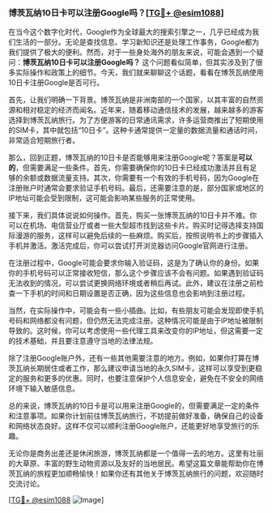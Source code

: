 ### 博茨瓦纳10日卡可以注册Google吗？[[TG💪+ @esim1088](https://t.me/s/esim1088)]

在当今这个数字化时代，Google作为全球最大的搜索引擎之一，几乎已经成为我们生活的一部分。无论是查找信息、学习新知识还是处理工作事务，Google都为我们提供了极大的便利。然而，对于一些身处海外的朋友来说，可能会遇到一个疑问：**博茨瓦纳10日卡可以注册Google吗？** 这个问题看似简单，但其实涉及到了很多实际操作和政策上的细节。今天，我们就来聊聊这个话题，看看在博茨瓦纳使用10日卡注册Google是否可行。

首先，让我们明确一下背景。博茨瓦纳是非洲南部的一个国家，以其丰富的自然资源和相对稳定的经济而闻名。近年来，随着移动通信技术的发展，越来越多的游客选择到博茨瓦纳旅行。为了方便游客的日常通讯需求，许多运营商推出了短期使用的SIM卡，其中就包括“10日卡”。这种卡通常提供一定量的数据流量和通话时间，非常适合短期旅行者。

那么，回到正题，博茨瓦纳的10日卡是否能够用来注册Google呢？答案是**可以的**，但需要满足一些条件。首先，你需要确保你的10日卡已经成功激活并且有足够的余额或数据流量支持。其次，你需要有一个有效的手机号码，因为Google在注册账户时通常会要求验证手机号码。最后，还需要注意的是，部分国家或地区的IP地址可能会受到限制，这可能会影响某些服务的正常使用。

接下来，我们具体说说如何操作。首先，购买一张博茨瓦纳的10日卡并不难。你可以在机场、电信营业厅或者一些大型超市找到这些卡片。购买时记得选择支持国际漫游的服务，这样可以避免后续的一些麻烦。购买后，按照说明书上的步骤插入手机并激活。激活完成后，你可以尝试打开浏览器访问Google官网进行注册。

在注册过程中，Google可能会要求你输入验证码，这是为了确认你的身份。如果你的手机号码可以正常接收短信，那么这个步骤应该不会有问题。如果遇到验证码无法收到的情况，可以尝试更换网络环境或者稍后再试。此外，建议在注册之前检查一下手机的时间和日期设置是否正确，因为这些信息也会影响到注册过程。

当然，在实际操作中，可能会有一些小插曲。比如，有些朋友可能会发现即使手机号码和网络都没有问题，但仍然无法完成注册。这种情况可能是由于IP地址被限制导致的。这时候，你可以考虑使用一些代理工具来改变你的IP地址，但这需要一定的技术基础，并且要注意遵守当地的法律法规。

除了注册Google账户外，还有一些其他需要注意的地方。例如，如果你打算在博茨瓦纳长期居住或者工作，那么建议申请当地的永久SIM卡，这样可以享受到更稳定的服务和更多的优惠。同时，也要注意保护个人信息安全，避免在不安全的网络环境下输入敏感信息。

总的来说，博茨瓦纳的10日卡是可以用来注册Google的，但需要满足一定的条件和注意事项。如果你计划前往博茨瓦纳旅行，不妨提前做好准备，确保自己的设备和网络状态良好。这样不仅可以顺利注册Google账户，还能更好地享受旅行的乐趣。

无论你是商务出差还是休闲旅游，博茨瓦纳都是一个值得一去的地方。这里有壮丽的大草原、丰富的野生动物资源以及友好的当地居民。希望这篇文章能帮助你在博茨瓦纳的旅程更加顺畅愉快！如果你还有其他关于博茨瓦纳旅行的问题，欢迎随时交流讨论。

[[TG💪+ @esim1088](https://t.me/s/esim1088) ![Image](https://i.postimg.cc/4NQfJmqS/Snipaste-2025-05-13-00-14-12.png)]